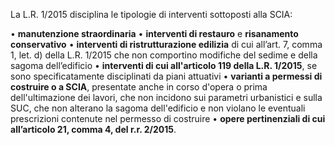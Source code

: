 La L.R. 1/2015 disciplina le tipologie di interventi sottoposti alla SCIA:

•	**manutenzione straordinaria**
•	**interventi di restauro** e **risanamento conservativo**
•	**interventi di ristrutturazione edilizia** di cui all’art. 7, comma 1, let. d) della L.R. 1/2015 che non comportino modifiche del sedime e della sagoma dell’edificio
•	**interventi di cui all'articolo 119 della L.R. 1/2015**, se sono specificatamente disciplinati da piani attuativi
•	**varianti a permessi di costruire o a SCIA**, presentate anche in corso d'opera o prima dell'ultimazione dei lavori, che non incidono sui parametri urbanistici e sulla SUC, che non alterano la sagoma dell'edificio e non violano le eventuali prescrizioni contenute nel permesso di costruire
•	**opere pertinenziali di cui all’articolo 21, comma 4, del r.r. 2/2015**.
